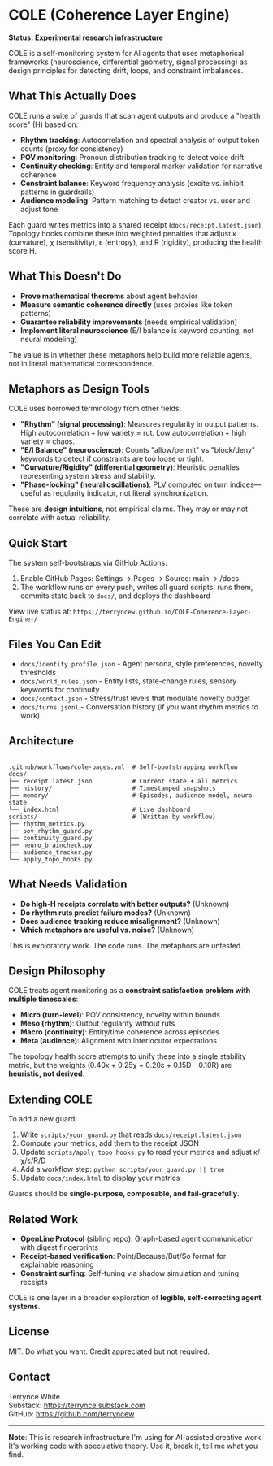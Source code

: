 # COLE (Coherence Layer Engine)

**Status: Experimental research infrastructure**

COLE is a self-monitoring system for AI agents that uses metaphorical frameworks (neuroscience, differential geometry, signal processing) as design principles for detecting drift, loops, and constraint imbalances.

## What This Actually Does

COLE runs a suite of guards that scan agent outputs and produce a "health score" (H) based on:

- **Rhythm tracking**: Autocorrelation and spectral analysis of output token counts (proxy for consistency)
- **POV monitoring**: Pronoun distribution tracking to detect voice drift
- **Continuity checking**: Entity and temporal marker validation for narrative coherence  
- **Constraint balance**: Keyword frequency analysis (excite vs. inhibit patterns in guardrails)
- **Audience modeling**: Pattern matching to detect creator vs. user and adjust tone

Each guard writes metrics into a shared receipt (`docs/receipt.latest.json`). Topology hooks combine these into weighted penalties that adjust κ (curvature), χ (sensitivity), ε (entropy), and R (rigidity), producing the health score H.

## What This Doesn't Do

- **Prove mathematical theorems** about agent behavior
- **Measure semantic coherence directly** (uses proxies like token patterns)
- **Guarantee reliability improvements** (needs empirical validation)
- **Implement literal neuroscience** (E/I balance is keyword counting, not neural modeling)

The value is in whether these metaphors help build more reliable agents, not in literal mathematical correspondence.

## Metaphors as Design Tools

COLE uses borrowed terminology from other fields:

- **"Rhythm" (signal processing)**: Measures regularity in output patterns. High autocorrelation + low variety = rut. Low autocorrelation + high variety = chaos.
- **"E/I Balance" (neuroscience)**: Counts "allow/permit" vs "block/deny" keywords to detect if constraints are too loose or tight.
- **"Curvature/Rigidity" (differential geometry)**: Heuristic penalties representing system stress and stability.
- **"Phase-locking" (neural oscillations)**: PLV computed on turn indices—useful as regularity indicator, not literal synchronization.

These are **design intuitions**, not empirical claims. They may or may not correlate with actual reliability.

## Quick Start

The system self-bootstraps via GitHub Actions:

1. Enable GitHub Pages: Settings → Pages → Source: main → /docs
2. The workflow runs on every push, writes all guard scripts, runs them, commits state back to `docs/`, and deploys the dashboard

View live status at: `https://terryncew.github.io/COLE-Coherence-Layer-Engine-/`

## Files You Can Edit

- `docs/identity.profile.json` - Agent persona, style preferences, novelty thresholds
- `docs/world_rules.json` - Entity lists, state-change rules, sensory keywords for continuity
- `docs/context.json` - Stress/trust levels that modulate novelty budget
- `docs/turns.jsonl` - Conversation history (if you want rhythm metrics to work)

## Architecture
```

.github/workflows/cole-pages.yml  # Self-bootstrapping workflow
docs/
├── receipt.latest.json           # Current state + all metrics
├── history/                      # Timestamped snapshots
├── memory/                       # Episodes, audience model, neuro state
└── index.html                    # Live dashboard
scripts/                          # (Written by workflow)
├── rhythm_metrics.py
├── pov_rhythm_guard.py
├── continuity_guard.py
├── neuro_braincheck.py
├── audience_tracker.py
└── apply_topo_hooks.py

```
## What Needs Validation

- **Do high-H receipts correlate with better outputs?** (Unknown)
- **Do rhythm ruts predict failure modes?** (Unknown)  
- **Does audience tracking reduce misalignment?** (Unknown)
- **Which metaphors are useful vs. noise?** (Unknown)

This is exploratory work. The code runs. The metaphors are untested.

## Design Philosophy

COLE treats agent monitoring as a **constraint satisfaction problem with multiple timescales**:

- **Micro (turn-level)**: POV consistency, novelty within bounds
- **Meso (rhythm)**: Output regularity without ruts
- **Macro (continuity)**: Entity/time coherence across episodes
- **Meta (audience)**: Alignment with interlocutor expectations

The topology health score attempts to unify these into a single stability metric, but the weights (0.40κ + 0.25χ + 0.20ε + 0.15D - 0.10R) are **heuristic, not derived**.

## Extending COLE

To add a new guard:

1. Write `scripts/your_guard.py` that reads `docs/receipt.latest.json`
2. Compute your metrics, add them to the receipt JSON
3. Update `scripts/apply_topo_hooks.py` to read your metrics and adjust κ/χ/ε/R/D
4. Add a workflow step: `python scripts/your_guard.py || true`
5. Update `docs/index.html` to display your metrics

Guards should be **single-purpose, composable, and fail-gracefully**.

## Related Work

- **OpenLine Protocol** (sibling repo): Graph-based agent communication with digest fingerprints
- **Receipt-based verification**: Point/Because/But/So format for explainable reasoning
- **Constraint surfing**: Self-tuning via shadow simulation and tuning receipts

COLE is one layer in a broader exploration of **legible, self-correcting agent systems**.

## License

MIT. Do what you want. Credit appreciated but not required.

## Contact

Terrynce White  
Substack: https://terrynce.substack.com  
GitHub: https://github.com/terryncew

---

**Note**: This is research infrastructure I'm using for AI-assisted creative work. It's working code with speculative theory. Use it, break it, tell me what you find.
```

